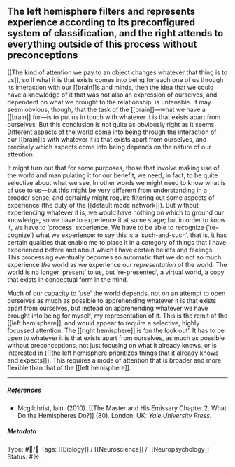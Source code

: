 ## The left hemisphere filters and represents experience according to its preconfigured system of classification, and the right attends to everything outside of this process without preconceptions  # 

[[The kind of attention we pay to an object changes whatever that thing is to us]], so If what it is that exists comes into being for each one of us through its interaction with our [[brain]]s and minds, then the idea that we could have a knowledge of it that was not also an expression of ourselves, and dependent on what we brought to the relationship, is untenable. It may seem obvious, though, that the task of the [[brain]]—what we have a [[brain]] for—is to put us in touch with whatever it is that exists apart from ourselves. But this conclusion is not quite as obviously right as it seems. Different aspects of the world come into being through the interaction of our [[brain]]s with whatever it is that exists apart from ourselves, and precisely which aspects come into being depends on the nature of our attention. 

It might turn out that for some purposes, those that involve making use of the world and manipulating it for our benefit, we need, in fact, to be quite selective about what we see. In other words we might need to know what is of use to us—but this might be very different from understanding in a broader sense, and certainly might require filtering out some aspects of experience (the duty of the [[default mode network]]). But without experiencing whatever it is, we would have nothing on which to ground our knowledge, so we have to experience it at some stage; but in order to _know_ it, we have to ‘process’ experience. We have to be able to recognize (‘re-cognize’) what we experience: to say this is a ‘such-and-such’, that is, it has certain qualities that enable me to place it in a category of things that I have experienced before and about which I have certain beliefs and feelings. This processing eventually becomes so automatic that we do not so much experience _the_ world as we experience our _representation_ of the world. The world is no longer ‘present’ to us, but ‘re-presented’, a virtual world, a copy that exists in conceptual form in the mind.

Much of our capacity to ‘use’ the world depends, not on an attempt to open ourselves as much as possible to apprehending whatever it is that exists apart from ourselves, but instead on apprehending whatever we have brought into being for myself, my representation of it. This is the remit of the [[left hemisphere]], and would appear to require a selective, highly focussed attention. The [[right hemisphere]] is ‘on the look out’. It has to be open to whatever it is that exists apart from ourselves, as much as possible without preconceptions, not just focusing on what it already knows, or is interested in ([[the left hemisphere prioritizes things that it already knows and expects]]). This requires a mode of attention that is broader and more flexible than that of the [[left hemisphere]].

___

##### References

- Mcgilchrist, Iain. (2010). [[The Master and His Emissary Chapter 2. What Do the Hemispheres Do?]] (80). London, UK: _Yale University Press._

##### Metadata

Type: #🔵/🔵 
Tags: [[Biology]] / [[Neuroscience]] / [[Neuropsychology]] 
Status: #☀️ 
